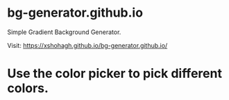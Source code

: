 # bg-generator.github.io

Simple Gradient Background Generator.

Visit: https://xshohagh.github.io/bg-generator.github.io/

# Use the color picker to pick different colors.

